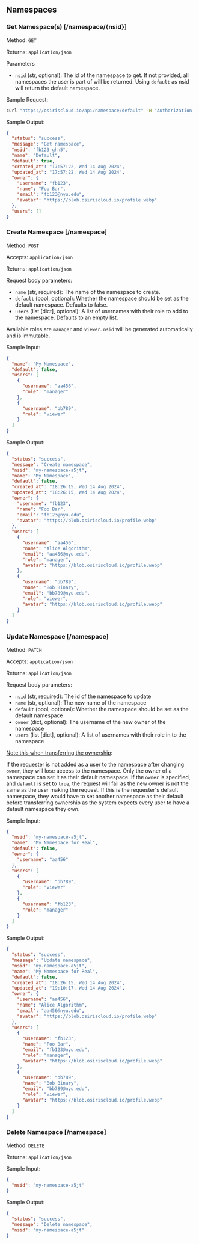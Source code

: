 ## Namespaces

### Get Namespace(s) [/namespace/{nsid}]

Method: `GET`

Returns: `application/json`

Parameters

- `nsid` (str, optional): The id of the namespace to get. If not provided, all namespaces the user is part of will be
  returned. Using `default` as nsid will return the default namespace.

Sample Request:

```bash
curl "https://osiriscloud.io/api/namespace/default" -H "Authorization : Token <token>"
```

Sample Output:

```json
{
  "status": "success",
  "message": "Get namespace",
  "nsid": "fb123-ghn5",
  "name": "Default",
  "default": true,
  "created_at": "17:57:22, Wed 14 Aug 2024",
  "updated_at": "17:57:22, Wed 14 Aug 2024",
  "owner": {
    "username": "fb123",
    "name": "Foo Bar",
    "email": "fb123@nyu.edu",
    "avatar": "https://blob.osiriscloud.io/profile.webp"
  },
  "users": []
}
```

### Create Namespace [/namespace]

Method: `POST`

Accepts: `application/json`

Returns: `application/json`

Request body parameters:

- `name` (str, required): The name of the namespace to create.
- `default` (bool, optional): Whether the namespace should be set as the default namespace. Defaults to false.
- `users` (list [dict], optional): A list of usernames with their role to add to the namespace. Defaults to an empty
  list.

Available roles are `manager` and `viewer`. `nsid` will be generated automatically and is immutable.

Sample Input:

```json
{
  "name": "My Namespace",
  "default": false,
  "users": [
    {
      "username": "aa456",
      "role": "manager"
    },
    {
      "username": "bb789",
      "role": "viewer"
    }
  ]
}
```

Sample Output:

```json
{
  "status": "success",
  "message": "Create namespace",
  "nsid": "my-namespace-a5jt",
  "name": "My Namespace",
  "default": false,
  "created_at": "18:26:15, Wed 14 Aug 2024",
  "updated_at": "18:26:15, Wed 14 Aug 2024",
  "owner": {
    "username": "fb123",
    "name": "Foo Bar",
    "email": "fb123@nyu.edu",
    "avatar": "https://blob.osiriscloud.io/profile.webp"
  },
  "users": [
    {
      "username": "aa456",
      "name": "Alice Algorithm",
      "email": "aa456@nyu.edu",
      "role": "manager",
      "avatar": "https://blob.osiriscloud.io/profile.webp"
    },
    {
      "username": "bb789",
      "name": "Bob Binary",
      "email": "bb789@nyu.edu",
      "role": "viewer",
      "avatar": "https://blob.osiriscloud.io/profile.webp"
    }
  ]
}
```

### Update Namespace [/namespace]

Method: `PATCH`

Accepts: `application/json`

Returns: `application/json`

Request body parameters:

- `nsid` (str, required): The id of the namespace to update
- `name` (str, optional): The new name of the namespace
- `default` (bool, optional): Whether the namespace should be set as the default namespace
- `owner` (dict, optional): The username of the new owner of the namespace
- `users` (list [dict], optional): A list of usernames with their role in to the namespace

<u>Note this when transferring the ownership</u>:

If the requester is not added as a user to the namespace after changing `owner`, they will lose access to the namespace.
Only the owner of a namespace can set it as their default namespace. If the `owner` is specified, and `default` is set
to `true`, the request will fail as the new owner is not the same as the user making the request. If this is the
requester's default namespace, they would have to set another namespace as their default before transferring
ownership as the system expects every user to have a default namespace they own.

Sample Input:

```json
{
  "nsid": "my-namespace-a5jt",
  "name": "My Namespace for Real",
  "default": false,
  "owner": {
    "username": "aa456"
  },
  "users": [
    {
      "username": "bb789",
      "role": "viewer"
    },
    {
      "username": "fb123",
      "role": "manager"
    }
  ]
}
```

Sample Output:

```json
{
  "status": "success",
  "message": "Update namespace",
  "nsid": "my-namespace-a5jt",
  "name": "My Namespace for Real",
  "default": false,
  "created_at": "18:26:15, Wed 14 Aug 2024",
  "updated_at": "19:10:17, Wed 14 Aug 2024",
  "owner": {
    "username": "aa456",
    "name": "Alice Algorithm",
    "email": "aa456@nyu.edu",
    "avatar": "https://blob.osiriscloud.io/profile.webp"
  },
  "users": [
    {
      "username": "fb123",
      "name": "Foo Bar",
      "email": "fb123@nyu.edu",
      "role": "manager",
      "avatar": "https://blob.osiriscloud.io/profile.webp"
    },
    {
      "username": "bb789",
      "name": "Bob Binary",
      "email": "bb789@nyu.edu",
      "role": "viewer",
      "avatar": "https://blob.osiriscloud.io/profile.webp"
    }
  ]
}
```

### Delete Namespace [/namespace]

Method: `DELETE`

Returns: `application/json`

Sample Input:

```json
{
  "nsid": "my-namespace-a5jt"
}
```

Sample Output:

```json
{
  "status": "success",
  "message": "Delete namespace",
  "nsid": "my-namespace-a5jt"
}
```
